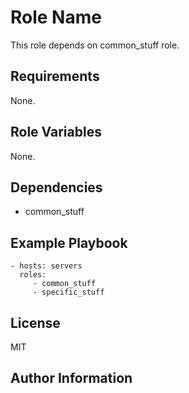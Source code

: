 Role Name
=========

This role depends on common_stuff role.

Requirements
------------

None.

Role Variables
--------------

None.

Dependencies
------------

* common_stuff

Example Playbook
----------------


    - hosts: servers
      roles:
         - common_stuff
         - specific_stuff

License
-------

MIT

Author Information
------------------

